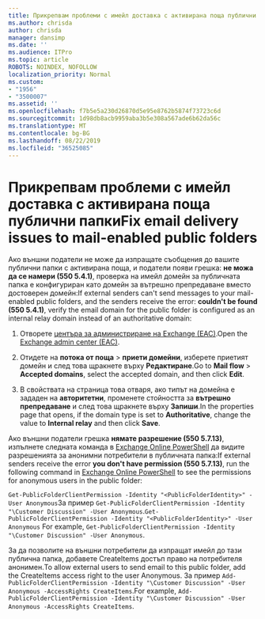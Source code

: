 ```yaml
---
title: Прикрепвам проблеми с имейл доставка с активирана поща публични папки
ms.author: chrisda
author: chrisda
manager: dansimp
ms.date: ''
ms.audience: ITPro
ms.topic: article
ROBOTS: NOINDEX, NOFOLLOW
localization_priority: Normal
ms.custom:
- "1956"
- "3500007"
ms.assetid: ''
ms.openlocfilehash: f7b5e5a230d26870d5e95e8762b5874f73723c6d
ms.sourcegitcommit: 1d98db8acb9959aba3b5e308a567ade6b62da56c
ms.translationtype: MT
ms.contentlocale: bg-BG
ms.lasthandoff: 08/22/2019
ms.locfileid: "36525085"
---
```

# <a name="fix-email-delivery-issues-to-mail-enabled-public-folders"></a><span data-ttu-id="886b9-102">Прикрепвам проблеми с имейл доставка с активирана поща публични папки</span><span class="sxs-lookup"><span data-stu-id="886b9-102">Fix email delivery issues to mail-enabled public folders</span></span>

<span data-ttu-id="886b9-103">Ако външни податели не може да изпращате съобщения до вашите публични папки с активирана поща, и податели появи грешка: **не можа да се намери (550 5.4.1)**, проверка на имейл домейн за публичната папка е конфигуриран като домейн за вътрешно препредаване вместо достоверен домейн:</span><span class="sxs-lookup"><span data-stu-id="886b9-103">If external senders can't send messages to your mail-enabled public folders, and the senders receive the error: **couldn't be found (550 5.4.1)**, verify the email domain for the public folder is configured as an internal relay domain instead of an authoritative domain:</span></span>

1. <span data-ttu-id="886b9-104">Отворете [центъра за администриране на Exchange (EAC)](https://docs.microsoft.com/Exchange/exchange-admin-center).</span><span class="sxs-lookup"><span data-stu-id="886b9-104">Open the [Exchange admin center (EAC)](https://docs.microsoft.com/Exchange/exchange-admin-center).</span></span>

2. <span data-ttu-id="886b9-105">Отидете на **потока от поща** \> **приети домейни**, изберете приетият домейн и след това щракнете върху **Редактиране**.</span><span class="sxs-lookup"><span data-stu-id="886b9-105">Go to **Mail flow** \> **Accepted domains**, select the accepted domain, and then click **Edit**.</span></span>

3. <span data-ttu-id="886b9-106">В свойствата на страница това отваря, ако типът на домейна е зададен на **авторитетни**, променете стойността за **вътрешно препредаване** и след това щракнете върху **Запиши**.</span><span class="sxs-lookup"><span data-stu-id="886b9-106">In the properties page that opens, if the domain type is set to **Authoritative**, change the value to **Internal relay** and then click **Save**.</span></span>

<span data-ttu-id="886b9-107">Ако външни податели грешка **нямате разрешение (550 5.7.13)**, изпълнете следната команда в [Exchange Online PowerShell](https://docs.microsoft.com/powershell/exchange/exchange-online/connect-to-exchange-online-powershell/connect-to-exchange-online-powershell) да видите разрешенията за анонимни потребители в публичната папка:</span><span class="sxs-lookup"><span data-stu-id="886b9-107">If external senders receive the error **you don't have permission (550 5.7.13)**, run the following command in [Exchange Online PowerShell](https://docs.microsoft.com/powershell/exchange/exchange-online/connect-to-exchange-online-powershell/connect-to-exchange-online-powershell) to see the permissions for anonymous users in the public folder:</span></span>

<span data-ttu-id="886b9-108">`Get-PublicFolderClientPermission -Identity "<PublicFolderIdentity>" -User Anonymous`За пример `Get-PublicFolderClientPermission -Identity "\Customer Discussion" -User Anonymous`.</span><span class="sxs-lookup"><span data-stu-id="886b9-108">`Get-PublicFolderClientPermission -Identity "<PublicFolderIdentity>" -User Anonymous` For example, `Get-PublicFolderClientPermission -Identity "\Customer Discussion" -User Anonymous`.</span></span>

<span data-ttu-id="886b9-109">За да позволите на външни потребители да изпращат имейл до тази публична папка, добавете CreateItems достъп право на потребителя анонимен.</span><span class="sxs-lookup"><span data-stu-id="886b9-109">To allow external users to send email to this public folder, add the CreateItems access right to the user Anonymous.</span></span> <span data-ttu-id="886b9-110">За пример `Add-PublicFolderClientPermission -Identity "\Customer Discussion" -User Anonymous -AccessRights CreateItems`.</span><span class="sxs-lookup"><span data-stu-id="886b9-110">For example, `Add-PublicFolderClientPermission -Identity "\Customer Discussion" -User Anonymous -AccessRights CreateItems`.</span></span>
